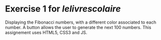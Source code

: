 # Exercise 1 for *lelivrescolaire*

Displaying the Fibonacci numbers, with a different color associated to each number. A button allows the user to generate the next 100 numbers.
This assignement uses HTML5, CSS3 and JS. 